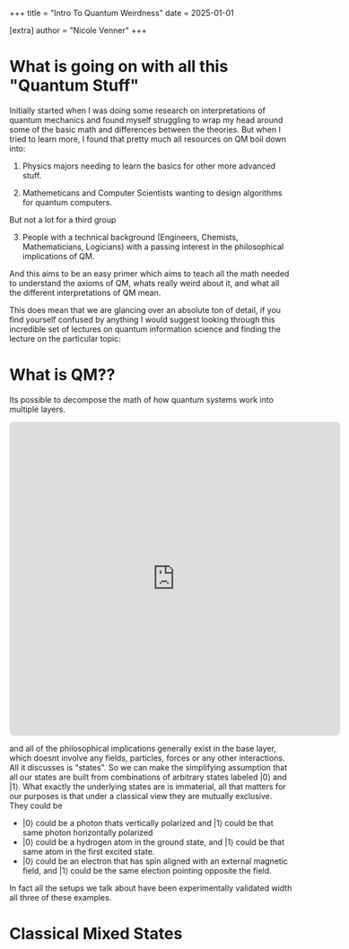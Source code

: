 +++
title = "Intro To Quantum Weirdness"
date = 2025-01-01

[extra]
author = "Nicole Venner"
+++

# What is going on with all this "Quantum Stuff"

Initially started when I was doing some research on interpretations of quantum mechanics and found myself struggling to wrap my head around some of the basic math and differences between the theories. But when I tried to learn more, I found that pretty much all resources on QM boil down into:

1. Physics majors needing to learn the basics for other more advanced stuff.

2. Mathemeticans and Computer Scientists wanting to design algorithms for quantum computers.

But not a lot for a third group

3. People with a technical background (Engineers, Chemists, Mathematicians, Logicians) with a passing interest in the philosophical implications of QM.

And this aims to be an easy primer which aims to teach all the math needed to understand the axioms of QM, whats really weird about it, and what all the different interpretations of QM mean.

This does mean that we are glancing over an absolute ton of detail, if you find yourself confused by anything I would suggest looking through this incredible set of lectures on quantum information science and finding the lecture on the particular topic:

# What is QM??


Its possible to decompose the math of how quantum systems work into multiple layers.

<!-- https://q.uiver.app/#q=WzAsNCxbMCwzLCJcXHRleHR7UXVhbnR1bSBNZWNoYW5pY3N9Il0sWzAsMiwiXFx0ZXh0e1F1YW50dW0gRWxlY3Ryb2R5bmFtaWNzfSJdLFswLDEsIlxcdGV4dHtRdWFudHVtIENocm9tb2R5bmFtaWNzfSJdLFswLDAsIlxcdGV4dHtTdGFuZGFyZCBNb2RlbCBvZiBQYXJ0aWNsZSBQaHlzaWNzfSJdLFsxLDJdLFsyLDNdLFswLDFdXQ== -->
<iframe class="quiver-embed" src="https://q.uiver.app/#q=WzAsNCxbMCwzLCJcXHRleHR7UXVhbnR1bSBNZWNoYW5pY3N9Il0sWzAsMiwiXFx0ZXh0e1F1YW50dW0gRWxlY3Ryb2R5bmFtaWNzfSJdLFswLDEsIlxcdGV4dHtRdWFudHVtIENocm9tb2R5bmFtaWNzfSJdLFswLDAsIlxcdGV4dHtTdGFuZGFyZCBNb2RlbCBvZiBQYXJ0aWNsZSBQaHlzaWNzfSJdLFsxLDJdLFsyLDNdLFswLDFdXQ==&embed" width="590" height="560" style="border-radius: 8px; border: none;"></iframe>

and all of the philosophical implications generally exist in the base layer, which doesnt involve any fields, particles, forces or any other interactions. All it discusses is "states". So we can make the simplifying assumption that all our states are built from combinations of arbitrary states labeled $| 0 \rangle$ and $| 1 \rangle$. What exactly the underlying states are is immaterial, all that matters for our purposes is that under a classical view they are mutually exclusive. They could be 
- $| 0 \rangle$ could be a photon thats vertically polarized and $| 1 \rangle$ could be that same photon horizontally polarized
- $| 0 \rangle$ could be a hydrogen atom in the ground state, and $| 1 \rangle$ could be that same atom in the first excited state.
- $| 0 \rangle$ could be an electron that has spin aligned with an external magnetic field, and $| 1 \rangle$ could be the same election pointing opposite the field.

In fact all the setups we talk about have been experimentally validated width all three of these examples.


# Classical Mixed States 


